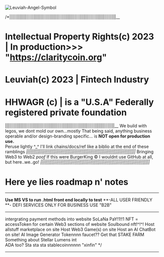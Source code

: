 ![Leuviah-Angel-Symbol](https://user-images.githubusercontent.com/126747877/223969945-a017b691-78be-49d5-8322-21a69fb9a2b0.png)

/*|||||||||||||||||||||||||||||||||||||||||||||||||||||||||||||||||||||||||||__
# Intellectual Property Rights(c) 2023 | In production>>> "https://claritycoin.org"
# Leuviah(c) 2023 | Fintech Industry
# HHWAGR (c) | is a "U.S.A" Federally registered private foundation
|||||||||||||||||||||||||||||||||||||||||||||||||||||||||||||||||||||||||||||__
We build with legos, we dont mold our own...mostly
That being said, anything business operable and/or design-branding specific...
is **NOT open for production use.**  
Peruse lightly ^_^ 
I'll link chains/docs/ref like a biblio at the end of these ramblings
_|||||||||||||||||||||||||||||||||||||||||||||||||||||||||||||||||||||||||||||_
Bringing Web3 to Web2
       *poof*
If this were BurgerKing &copy; I wouldnt use GitHub at all, but here..we..go!
_|||||||||||||||||||||||||||||||||||||||||||||||||||||||||||||||||||||||||||||_
# Here ye lies roadmap n' notes
_______________________________________________________________________________
**Use MS VS to run .html front end locally to test**
**-ALL USER FRIENDLY **- DEFI SERVICES ONLY FOR BUSINESS USE "B2B"
_______________________________________________________________________________
  intergrating <crypto> payment methods into website
  SoLaNa PaY!1!!1 
  NFT = accessToken for certain Web3 sections of website
  Soulbound nft!^!^!
  Host allstuff marketplace on site
  Host Web3 Game(s) on site
  Host an AI ChatBot on site!
  AI Image Generator
  Tokennnn faucet??
  Get that STAKE 
  FARM
Something about Stellar Lumens int	
	ADA too? 
Sta sta sta stablecoinnnnnn "xinfin"
*/
******************************************************************************
